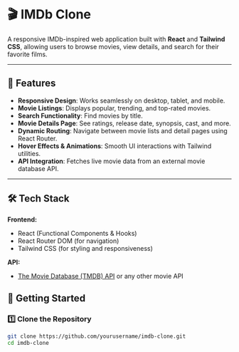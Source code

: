 # 🎬 IMDb Clone

A responsive IMDb-inspired web application built with **React** and **Tailwind CSS**, allowing users to browse movies, view details, and search for their favorite films.

---

## 📌 Features

- **Responsive Design**: Works seamlessly on desktop, tablet, and mobile.
- **Movie Listings**: Displays popular, trending, and top-rated movies.
- **Search Functionality**: Find movies by title.
- **Movie Details Page**: See ratings, release date, synopsis, cast, and more.
- **Dynamic Routing**: Navigate between movie lists and detail pages using React Router.
- **Hover Effects & Animations**: Smooth UI interactions with Tailwind utilities.
- **API Integration**: Fetches live movie data from an external movie database API.

---

## 🛠️ Tech Stack

**Frontend:**
- React (Functional Components & Hooks)
- React Router DOM (for navigation)
- Tailwind CSS (for styling and responsiveness)

**API:**
- [The Movie Database (TMDB) API](https://www.themoviedb.org/documentation/api) or any other movie API






## 🚀 Getting Started

### 1️⃣ Clone the Repository
```bash
git clone https://github.com/yourusername/imdb-clone.git
cd imdb-clone
